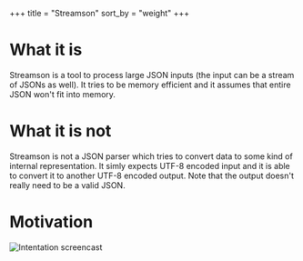 +++
title = "Streamson"
sort_by = "weight"
+++


# What it is
Streamson is a tool to process large JSON inputs (the input can be a stream of JSONs as well).
It tries to be memory efficient and it assumes that entire JSON won't fit into memory.


# What it is not
Streamson is not a JSON parser which tries to convert data to some kind of internal representation.
It simly expects UTF-8 encoded input and it is able to convert it to another UTF-8 encoded output.
Note that the output doesn't really need to be a valid JSON.

# Motivation

![Intentation screencast](screencast.gif)
